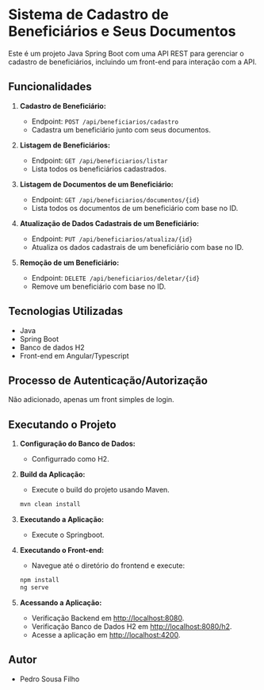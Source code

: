 # Sistema de Cadastro de Beneficiários e Seus Documentos

Este é um projeto Java Spring Boot com uma API REST para gerenciar o cadastro de beneficiários, incluindo um front-end para interação com a API.

## Funcionalidades

1. **Cadastro de Beneficiário:**
   - Endpoint: `POST /api/beneficiarios/cadastro`
   - Cadastra um beneficiário junto com seus documentos.

2. **Listagem de Beneficiários:**
   - Endpoint: `GET /api/beneficiarios/listar`
   - Lista todos os beneficiários cadastrados.

3. **Listagem de Documentos de um Beneficiário:**
   - Endpoint: `GET /api/beneficiarios/documentos/{id}`
   - Lista todos os documentos de um beneficiário com base no ID.

4. **Atualização de Dados Cadastrais de um Beneficiário:**
   - Endpoint: `PUT /api/beneficiarios/atualiza/{id}`
   - Atualiza os dados cadastrais de um beneficiário com base no ID.

5. **Remoção de um Beneficiário:**
   - Endpoint: `DELETE /api/beneficiarios/deletar/{id}`
   - Remove um beneficiário com base no ID.

## Tecnologias Utilizadas

- Java
- Spring Boot
- Banco de dados H2  
- Front-end em Angular/Typescript

## Processo de Autenticação/Autorização

Não adicionado, apenas um front simples de login.

## Executando o Projeto

1. **Configuração do Banco de Dados:**
   - Configurrado como H2.

2. **Build da Aplicação:**
   - Execute o build do projeto usando Maven.

   ```bash
   mvn clean install
   ```

3. **Executando a Aplicação:**
   - Execute o Springboot.


4. **Executando o Front-end:**
   - Navegue até o diretório do frontend e execute:

   ```bash
   npm install
   ng serve
   ```

5. **Acessando a Aplicação:**
   - Verificação Backend em [http://localhost:8080](http://localhost:8080).
   - Verificação Banco de Dados H2 em [http://localhost:8080/h2](http://localhost:8080/h2).
   - Acesse a aplicação em [http://localhost:4200](http://localhost:4200).

## Autor

- Pedro Sousa Filho
  
